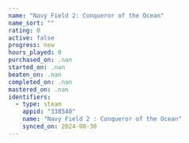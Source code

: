 ```yaml
---
name: "Navy Field 2: Conqueror of the Ocean"
name_sort: ""
rating: 0
active: false
progress: new
hours_played: 0
purchased_on: .nan
started_on: .nan
beaten_on: .nan
completed_on: .nan
mastered_on: .nan
identifiers:
  - type: steam
    appid: "338540"
    name: "Navy Field 2 : Conqueror of the Ocean"
    synced_on: 2024-08-30
---
```

